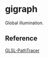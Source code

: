 # gigraph

Global illumination.

## Reference

[GLSL-PathTracer](https://github.com/knightcrawler25/GLSL-PathTracer)
